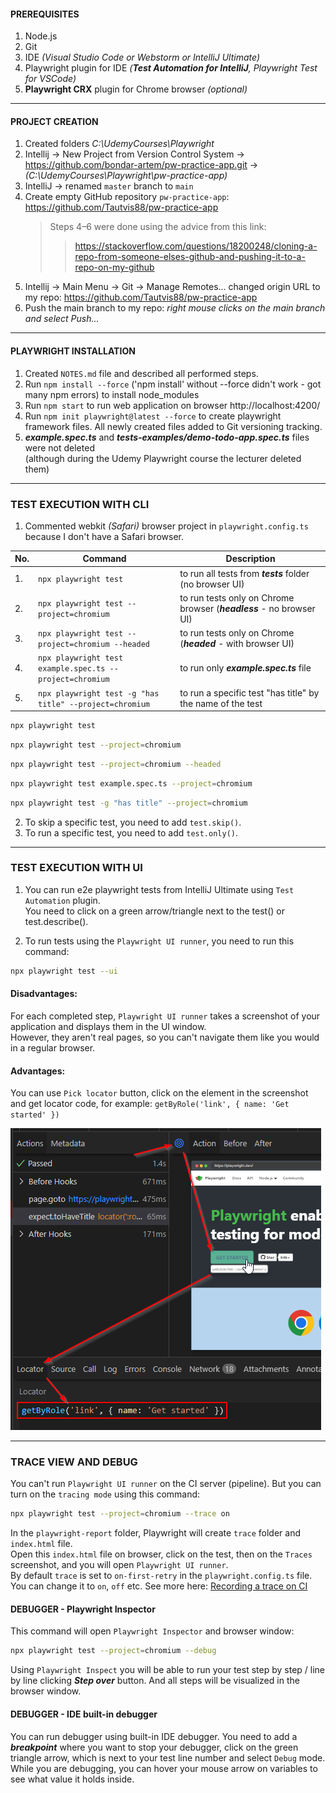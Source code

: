 #### PREREQUISITES

1. Node.js
2. Git
3. IDE _(Visual Studio Code or Webstorm or IntelliJ Ultimate)_
4. Playwright plugin for IDE _(**Test Automation for IntelliJ**, Playwright Test for VSCode)_
5. **Playwright CRX** plugin for Chrome browser _(optional)_

---

#### PROJECT CREATION

1. Created folders _C:\UdemyCourses\Playwright_
2. Intellij → New Project from Version Control System → https://github.com/bondar-artem/pw-practice-app.git →   
   _(C:\UdemyCourses\Playwright\pw-practice-app)_
3. IntelliJ → renamed `master` branch to `main`
4. Create empty GitHub repository `pw-practice-app`: https://github.com/Tautvis88/pw-practice-app
   > Steps 4–6 were done using the advice from this link:  
   >> https://stackoverflow.com/questions/18200248/cloning-a-repo-from-someone-elses-github-and-pushing-it-to-a-repo-on-my-github
5. Intellij → Main Menu → Git → Manage Remotes... changed origin URL to my repo: https://github.com/Tautvis88/pw-practice-app
6. Push the main branch to my repo: _right mouse clicks on the main branch and select Push..._

---

#### PLAYWRIGHT INSTALLATION

1. Created `NOTES.md` file and described all performed steps.
2. Run `npm install --force` ('npm install' without --force didn't work - got many npm errors) to install node_modules
3. Run `npm start` to run web application on browser http://localhost:4200/
4. Run `npm init playwright@latest --force` to create playwright framework files. All newly created files added to Git versioning tracking.
5. **_example.spec.ts_** and **_tests-examples/demo-todo-app.spec.ts_** files were not deleted  
   (although during the Udemy Playwright course the lecturer deleted them)

---

### TEST EXECUTION WITH CLI

1. Commented webkit _(Safari)_ browser project in `playwright.config.ts` because I don't have a Safari browser.

| No. | Command                                                  | Description                                                              |
|-----|----------------------------------------------------------|--------------------------------------------------------------------------|
| 1.  | `npx playwright test`                                    | to run all tests from **_tests_** folder (no browser UI)                 |
| 2.  | `npx playwright test --project=chromium`                 | to run tests only on Chrome browser (**_headless_** - no browser UI) |
| 3.  | `npx playwright test --project=chromium --headed`        | to run tests only on Chrome (**_headed_** - with browser UI)             |
| 4.  | `npx playwright test example.spec.ts --project=chromium` | to run only **_example.spec.ts_** file                                   |
| 5.  | `npx playwright test -g "has title" --project=chromium`  | to run a specific test "has title" by the name of the test               |

``` bash
npx playwright test
```

``` bash
npx playwright test --project=chromium
```

``` bash
npx playwright test --project=chromium --headed
```

``` bash
npx playwright test example.spec.ts --project=chromium
```

``` bash
npx playwright test -g "has title" --project=chromium
```

2. To skip a specific test, you need to add `test.skip()`.
3. To run a specific test, you need to add `test.only()`.

---

### TEST EXECUTION WITH UI

1. You can run e2e playwright tests from IntelliJ Ultimate using `Test Automation` plugin.  
   You need to click on a green arrow/triangle next to the test() or test.describe().

2. To run tests using the `Playwright UI runner`, you need to run this command:
``` bash
npx playwright test --ui
```
#### Disadvantages:
For each completed step, `Playwright UI runner` takes a screenshot of your application and displays them in the UI window.  
However, they aren't real pages, so you can't navigate them like you would in a regular browser.

#### Advantages:
You can use `Pick locator` button, click on the element in the screenshot and get locator code, for example: 
`getByRole('link', { name: 'Get started' })`

![Pick locator](img/pick-locator.png)

---

### TRACE VIEW AND DEBUG
You can't run `Playwright UI runner` on the CI server (pipeline). But you can turn on the `tracing mode` using this command:
```bash
npx playwright test --project=chromium --trace on
```
In the `playwright-report` folder, Playwright will create `trace` folder and `index.html` file.  
Open this `index.html` file on browser, click on the test, then on the `Traces` screenshot, and you will open `Playwright UI runner`.  
By default `trace` is set to `on-first-retry` in the `playwright.config.ts` file. You can change it to `on`, `off` etc.
See more here: [Recording a trace on CI](https://playwright.dev/docs/trace-viewer#recording-a-trace-on-ci)

#### DEBUGGER - Playwright Inspector
This command will open `Playwright Inspector` and browser window:
```bash
npx playwright test --project=chromium --debug
```
Using `Playwright Inspect` you will be able to run your test step by step / line by line clicking **_Step over_** button.
And all steps will be visualized in the browser window.

#### DEBUGGER - IDE built-in debugger
You can run debugger using built-in IDE debugger. You need to add a **_breakpoint_** where you want to stop your debugger,
click on the green triangle arrow, which is next to your test line number and select `Debug` mode.
While you are debugging, you can hover your mouse arrow on variables to see what value it holds inside.
